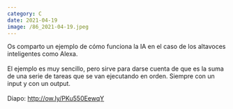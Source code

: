 ```yaml
--- 
category: C 
date: 2021-04-19 
image: /86_2021-04-19.jpeg 
--- 
```


Os comparto un ejemplo de cómo funciona la IA en el caso de los altavoces inteligentes como Alexa. <br><br>El ejemplo es muy sencillo, pero sirve para darse cuenta de que es la suma de una serie de tareas que se van ejecutando en orden. Siempre con un input y con un output.<br><br>Diapo: http://ow.ly/PKu550EewqY